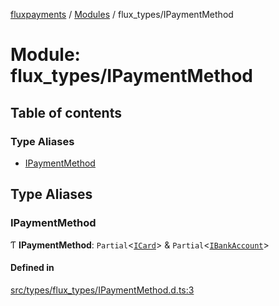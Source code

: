 [fluxpayments](../README.md) / [Modules](../modules.md) / flux\_types/IPaymentMethod

# Module: flux\_types/IPaymentMethod

## Table of contents

### Type Aliases

- [IPaymentMethod](flux_types_IPaymentMethod.md#ipaymentmethod)

## Type Aliases

### IPaymentMethod

Ƭ **IPaymentMethod**: `Partial`\<[`ICard`](../interfaces/flux_types_ICard.ICard.md)\> & `Partial`\<[`IBankAccount`](../interfaces/flux_types_IBankAccount.IBankAccount.md)\>

#### Defined in

[src/types/flux_types/IPaymentMethod.d.ts:3](https://github.com/fluxpayments1/fluxpayments_api_ts/blob/04e1ffcb5aff57642b62dd938b8f3f584c8b091f/src/types/flux_types/IPaymentMethod.d.ts#L3)

